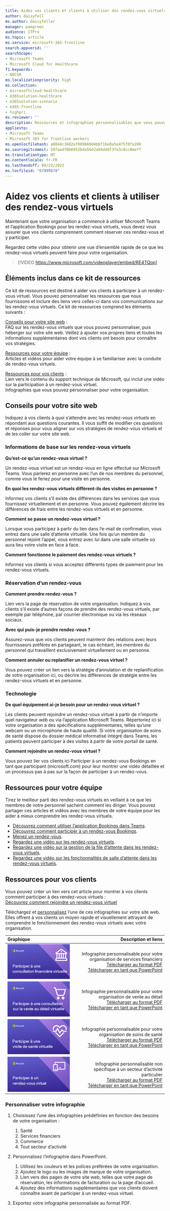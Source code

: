 ```yaml
---
title: Aidez vos clients et clients à utiliser des rendez-vous virtuels
author: daisyfell
ms.author: daisyfeller
manager: pamgreen
audience: ITPro
ms.topic: article
ms.service: microsoft-365-frontline
search.appverid: ''
searchScope:
- Microsoft Teams
- Microsoft Cloud for Healthcare
f1.keywords:
- NOCSH
ms.localizationpriority: high
ms.collection:
- microsoftcloud-healthcare
- m365solution-healthcare
- m365solution-scenario
- m365-frontline
- highpri
ms.reviewer: ''
description: Ressources et infographies personnalisables que vous pouvez ajouter à votre site web pour aider vos clients à comprendre comment utiliser des rendez-vous virtuels avec votre organisation.
appliesto:
- Microsoft Teams
- Microsoft 365 for frontline workers
ms.openlocfilehash: a0844c3602af089660d4bbf1be8a5e475f8fe208
ms.sourcegitcommit: 597aad78b6952b4a5642a84dddf3fe3c8cc8eeff
ms.translationtype: MT
ms.contentlocale: fr-FR
ms.lasthandoff: 09/23/2022
ms.locfileid: "67999878"
---
```

# <a name="help-your-clients-and-customers-use-virtual-appointments"></a>Aidez vos clients et clients à utiliser des rendez-vous virtuels

Maintenant que votre organisation a commencé à utiliser Microsoft Teams et l’application Bookings pour les rendez-vous virtuels, vous devez vous assurer que vos clients comprennent comment réserver ces rendez-vous et y participer.

Regardez cette vidéo pour obtenir une vue d’ensemble rapide de ce que les rendez-vous virtuels peuvent faire pour votre organisation.

> [!VIDEO https://www.microsoft.com/videoplayer/embed/RE4TQop]

## <a name="whats-included-in-this-toolkit"></a>Éléments inclus dans ce kit de ressources

Ce kit de ressources est destiné à aider vos clients à participer à un rendez-vous virtuel. Vous pouvez personnaliser les ressources que nous fournissons et inclure des liens vers celles-ci dans vos communications sur les rendez-vous virtuels. Ce kit de ressources comprend les éléments suivants :

[Conseils pour votre site web](#guidance-for-your-website) : <br> FAQ sur les rendez-vous virtuels que vous pouvez personnaliser, puis héberger sur votre site web. Veillez à ajouter vos propres liens et toutes les informations supplémentaires dont vos clients ont besoin pour connaître vos stratégies.

[Ressources pour votre équipe](#resources-for-your-team) : <br> Articles et vidéos pour aider votre équipe à se familiariser avec la conduite de rendez-vous virtuels.

[Ressources pour vos clients](#resources-for-your-clients) : <br>
Lien vers le contenu du support technique de Microsoft, qui inclut une vidéo sur la participation à un rendez-vous virtuel.<br>
Infographies que vous pouvez personnaliser pour votre organisation.

## <a name="guidance-for-your-website"></a>Conseils pour votre site web

Indiquez à vos clients à quoi s’attendre avec les rendez-vous virtuels en répondant aux questions courantes. Il vous suffit de modifier ces questions et réponses pour vous aligner sur vos stratégies de rendez-vous virtuels et de les coller sur votre site web.

### <a name="virtual-appointments-basics"></a>Informations de base sur les rendez-vous virtuels

**Qu’est-ce qu’un rendez-vous virtuel ?**

Un rendez-vous virtuel est un rendez-vous en ligne effectué sur Microsoft Teams. Vous parlerez en personne avec l’un de nos membres du personnel, comme vous le feriez pour une visite en personne.

**En quoi les rendez-vous virtuels diffèrent-ils des visites en personne ?**

Informez vos clients s’il existe des différences dans les services que vous fournissez virtuellement et en personne. Vous pouvez également décrire les différences de frais entre les rendez-vous virtuels et en personne.

**Comment se passe un rendez-vous virtuel ?**

Lorsque vous participez à partir du lien dans l’e-mail de confirmation, vous entrez dans une salle d’attente virtuelle. Une fois qu’un membre du personnel rejoint l’appel, vous entrez avec lui dans une salle virtuelle où aura lieu votre visite en face à face.

**Comment fonctionne le paiement des rendez-vous virtuels ?**

Informez vos clients si vous acceptez différents types de paiement pour les rendez-vous virtuels.

### <a name="booking-an-appointment"></a>Réservation d’un rendez-vous

**Comment prendre rendez-vous ?**

Lien vers la page de réservation de votre organisation. Indiquez à vos clients s’il existe d’autres façons de prendre des rendez-vous virtuels, par exemple par téléphone, par courrier électronique ou via les réseaux sociaux.

**Avec qui puis-je prendre rendez-vous ?**

Assurez-vous que vos clients peuvent maintenir des relations avec leurs fournisseurs préférés en partageant, le cas échéant, les membres du personnel qui travaillent exclusivement virtuellement ou en personne.

**Comment annuler ou replanifier un rendez-vous virtuel ?**

Vous pouvez créer un lien vers la stratégie d’annulation et de replanification de votre organisation ici, ou décrire les différences de stratégie entre les rendez-vous virtuels et en personne.

### <a name="technology"></a>Technologie

**De quel équipement ai-je besoin pour un rendez-vous virtuel ?**

Les clients peuvent rejoindre un rendez-vous virtuel à partir de n’importe quel navigateur web ou via l’application Microsoft Teams. Répertoriez ici si votre organisation a des spécifications supplémentaires, telles qu’une webcam ou un microphone de haute qualité. Si votre organisation de soins de santé dispose du dossier médical informatisé intégré dans Teams, les patients peuvent participer à des visites à partir de votre portail de santé.

**Comment rejoindre un rendez-vous virtuel ?**

Vous pouvez lier vos clients ici Participer à un rendez-vous Bookings en tant que participant (microsoft.com) pour leur montrer une vidéo détaillée et un processus pas à pas sur la façon de participer à un rendez-vous.

## <a name="resources-for-your-team"></a>Ressources pour votre équipe

Tirez le meilleur parti des rendez-vous virtuels en veillant à ce que les membres de votre personnel sachent comment les diriger. Vous pouvez partager ces articles et vidéos avec les membres de votre équipe pour les aider à mieux comprendre les rendez-vous virtuels.

- [Découvrez comment utiliser l’application Bookings dans Teams](https://support.microsoft.com/office/what-is-bookings-42d4e852-8e99-4d8f-9b70-d7fc93973cb5).
- [Découvrez comment participer à un rendez-vous Bookings](https://support.microsoft.com/office/join-a-bookings-appointment-attendees-3deb7bde-3ea3-4b41-8a06-741ad0db9fc0).
- [Menez un rendez-vous](bookings-virtual-visits.md#conduct-an-appointment).
- [Regardez une vidéo sur les rendez-vous virtuels](#help-your-clients-and-customers-use-virtual-appointments).
- [Regardez une vidéo sur la gestion de la file d’attente dans les rendez-vous virtuels](https://go.microsoft.com/fwlink/?linkid=2202615).
- [Regardez une vidéo sur les fonctionnalités de salle d’attente dans les rendez-vous virtuels](https://go.microsoft.com/fwlink/?linkid=2202614).

## <a name="resources-for-your-clients"></a>Ressources pour vos clients

Vous pouvez créer un lien vers cet article pour montrer à vos clients comment participer à des rendez-vous virtuels : <br>
[Découvrez comment rejoindre un rendez-vous virtuel](https://support.microsoft.com/office/join-a-bookings-appointment-as-an-attendee-95cea12d-2220-421f-a663-6efb20913c7f)

Téléchargez et [personnalisez](#customize-your-infographic) l’une de ces infographies sur votre site web. Elles offrent à vos clients un moyen rapide et visuellement attrayant de comprendre le fonctionnement des rendez-vous virtuels avec votre organisation.

| Graphique                | Description et liens              |
| :------------------- | -------------------: |
| [![Image d’infographie des services financiers](media/vv-finserv-thumbnail.png)](//download.microsoft.com/download/8/5/7/85784cd8-6945-4fcc-a3c3-972bd88d3fef/VirtualVisit_Financial_Infographic.pdf) | Infographie personnalisable pour votre organisation de services financiers <br> [Télécharger au format PDF](//download.microsoft.com/download/8/5/7/85784cd8-6945-4fcc-a3c3-972bd88d3fef/VirtualVisit_Financial_Infographic.pdf) <br> [Télécharger en tant que PowerPoint](//download.microsoft.com/download/8/5/7/85784cd8-6945-4fcc-a3c3-972bd88d3fef/VirtualVisit_Financial_Infographic.pptx)
| [![Image de l’infographie de vente au détail](media/vv-retail-thumbnail.png)](//download.microsoft.com/download/a/b/5/ab5c07d9-cf7a-47b3-ba54-05a8a0a2a1bd/VirtualVisit_Retail_Infographic.pdf) | Infographie personnalisable pour votre organisation de vente au détail <br> [Télécharger au format PDF](//download.microsoft.com/download/a/b/5/ab5c07d9-cf7a-47b3-ba54-05a8a0a2a1bd/VirtualVisit_Retail_Infographic.pdf) <br> [Télécharger en tant que PowerPoint](//download.microsoft.com/download/a/b/5/ab5c07d9-cf7a-47b3-ba54-05a8a0a2a1bd/VirtualVisit_Retail_Infographic.pptx) |
| [![Image d’infographie de la santé](media/vv-healthcare-thumbnail.png)](//download.microsoft.com/download/4/d/3/4d3d9c53-0304-4aea-a56a-60a16402c58f/VirtualVisit_Healthcare_Infographic.pdf) | Infographie personnalisable pour votre organisation de soins de santé <br> [Télécharger au format PDF](//download.microsoft.com/download/4/d/3/4d3d9c53-0304-4aea-a56a-60a16402c58f/VirtualVisit_Healthcare_Infographic.pdf) <br> [Télécharger en tant que PowerPoint](//download.microsoft.com/download/4/d/3/4d3d9c53-0304-4aea-a56a-60a16402c58f/VirtualVisit_Healthcare_Infographic.pptx) |
| [![Image de l’infographie non spécifique à un secteur d’activité.](media/va-generic-thumb.png)](//download.microsoft.com/download/c/6/9/c69d3f29-a8f5-462b-a645-79119beab406/VirtualVisit_Generic_Infographic.pdf) | Infographie personnalisable non spécifique à un secteur d’activité particulier <br> [Télécharger au format PDF](//download.microsoft.com/download/c/6/9/c69d3f29-a8f5-462b-a645-79119beab406/VirtualVisit_Generic_Infographic.pdf) <br> [Télécharger en tant que PowerPoint](//download.microsoft.com/download/c/6/9/c69d3f29-a8f5-462b-a645-79119beab406/VirtualVisit_Generic_Infographic.pptx) |

### <a name="customize-your-infographic"></a>Personnaliser votre infographie

1. Choisissez l’une des infographies prédéfinies en fonction des besoins de votre organisation :
    1. Santé
    2. Services financiers
    3. Commerce
    1. Tout secteur d’activité

2. Personnalisez l’infographie dans PowerPoint.
    1. Utilisez les couleurs et les polices préférées de votre organisation.
    2. Ajoutez le logo ou les images de marque de votre organisation.
    3. Lien vers des pages de votre site web, telles que votre page de réservation, les informations de facturation ou la page d’accueil.
    4. Ajoutez des informations supplémentaires que vos clients doivent connaître avant de participer à un rendez-vous virtuel.

3. Exportez votre infographie personnalisée au format PDF.
